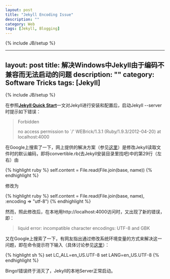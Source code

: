 ```yaml
---
layout: post
title: "Jekyll Encoding Issue"
description: ""
category: Web
tags: [Jekyll, Blogging]
---
```

{% include JB/setup %}

---
layout: post
title: 解决Windows中Jekyll由于编码不兼容而无法启动的问题
description: ""
category: Software Tricks
tags: [Jekyll]
---
{% include JB/setup %}

在参照[**Jekyll Quick Start**](http://jekyllbootstrap.com/usage/jekyll-quick-start.html)一文对Jekyll进行安装和配置后，启动Jekyll --server时提示如下错误：
>Forbidden
>
>no access permission to `/'
>WEBrick/1.3.1 (Ruby/1.9.3/2012-04-20) at localhost:4000

在Google上搜索了一下，网上提供的解决方案（参见[这里](https://github.com/imathis/octopress/issues/232)）是修改Jekyll读取文件时的默认编码，即将convertible.rb(去Jekyll安装目录里找吧)中的第29行（左右）由

{% highlight ruby %}
self.content = File.read(File.join(base, name))
{% endhighlight %}

修改为

{% highlight ruby %}
self.content = File.read(File.join(base, name), :encoding => "utf-8")
{% endhighlight %}	

然而，照此修改后，在本地用http://localhost:4000访问时，又出现了新的错误，即：

>liquid error: incompatible character encodings: UTF-8 and GBK

又在Google上搜索了一下，有网友指出通过修改系统环境变量的方式来解决这一问题，即在命令提示符下输入（具体讨论参见[这里](http://ruby-taiwan.org/topics/46)）：

{% highlight sh %}
set LC_ALL=en_US.UTF-8 
set LANG=en_US.UTF-8 
{% endhighlight %}

Bingo!错误终于消灭了，Jekyll的本地Server正常启动。